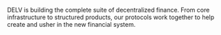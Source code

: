 DELV is building the complete suite of decentralized finance. From core infrastructure to structured products, our protocols work together to help create and usher in the new financial system.